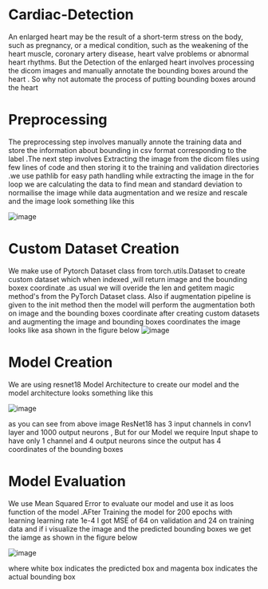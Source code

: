 # Cardiac-Detection

An enlarged heart may be the result of a short-term stress on the body, such as pregnancy, or a medical condition, such as the weakening of the heart muscle, coronary artery disease, heart valve problems or abnormal heart rhythms. But the Detection of the enlarged heart involves processing the dicom images and manually annotate the bounding boxes around the heart . So why not automate the process of putting bounding boxes around the heart 

# Preprocessing

The preprocessing step involves manually annote the training data and store the information about bounding in csv format corresponding to the label .The next step involves Extracting the image from the dicom files using few lines of code and then storing it to the training and validation directories .we use pathlib for easy path handling 
while extracting the image in the for loop we are calculating the data to find mean and standard deviation to normailise the image while data augmentation 
and we resize and rescale and the image look something like this 

![image](https://user-images.githubusercontent.com/64350022/148531016-3c6c52b4-de31-4d8b-aa57-5eea55c33f17.png)


# Custom Dataset Creation 


We make use of Pytorch Dataset class from torch.utils.Dataset to create custom dataset which when indexed ,will return image and the bounding boxex coordinate .as usual we will overide the len and getitem magic method's from the PyTorch Dataset class. Also if augmentation pipeline is given to the init method then the model will perform  the augmentation both on image and the bounding boxes coordinate 
after creating custom datasets and augmenting the image and bounding boxes coordinates the image looks like asa shown in the figure below
![image](https://user-images.githubusercontent.com/64350022/148532489-9a221e2a-5c21-4857-a451-637c8f5354db.png)


# Model Creation 
We are using resnet18 Model Architecture to create our model  and the model architecture looks something like this 


![image](https://user-images.githubusercontent.com/64350022/148529782-b24de982-6ee2-45a0-87be-5f70559939cf.png)

as you can see from above image ResNet18 has 3 input channels in conv1 layer  and 1000 output neurons , But for our Model we require Input shape to have only 1 channel and 4 output neurons since the output has 4 coordinates of the bounding boxes 

# Model Evaluation
We use Mean Squared Error to evaluate our model and use it as loos function of the model .AFter Training the model for 200 epochs with learning learning rate 1e-4
I got MSE of 64 on validation and 24 on training data 
and if i visualize the image and the predicted bounding boxes we get the iamge as shown in the figure below 



![image](https://user-images.githubusercontent.com/64350022/148532842-2f7708e4-edf5-45c7-844a-ca3529d8f4d2.png)


where white box indicates the predicted box
and magenta box indicates the actual bounding box 


